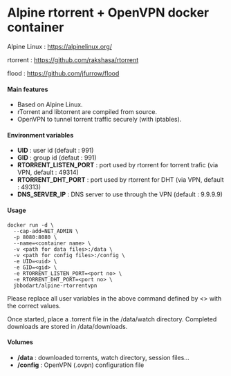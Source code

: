 Alpine rtorrent + OpenVPN docker container
============================================================

Alpine Linux : https://alpinelinux.org/

rtorrent : https://github.com/rakshasa/rtorrent

flood : https://github.com/jfurrow/flood

#### Main features
- Based on Alpine Linux.
- rTorrent and libtorrent are compiled from source.
- OpenVPN to tunnel torrent traffic securely (with iptables).

#### Environment variables
- **UID** : user id (default : 991)
- **GID** : group id (defaut : 991)
- **RTORRENT_LISTEN_PORT** : port used by rtorrent for torrent trafic (via VPN, default : 49314)
- **RTORRENT_DHT_PORT** : port used by rtorrent for DHT (via VPN, default : 49313)
- **DNS_SERVER_IP** : DNS server to use through the VPN (default : 9.9.9.9)

#### Usage
```
docker run -d \
  --cap-add=NET_ADMIN \
  -p 8080:8080 \
  --name=<container name> \
  -v <path for data files>:/data \
  -v <path for config files>:/config \
  -e UID=<uid> \
  -e GID=<gid> \
  -e RTORRENT_LISTEN_PORT=<port no> \
  -e RTORRENT_DHT_PORT=<port no> \
  jbbodart/alpine-rtorrentvpn
```

Please replace all user variables in the above command defined by <> with the correct values.

Once started, place a .torrent file in the /data/watch directory.
Completed downloads are stored in /data/downloads.

#### Volumes
- **/data** : downloaded torrents, watch directory, session files...
- **/config** : OpenVPN (.ovpn) configuration file
